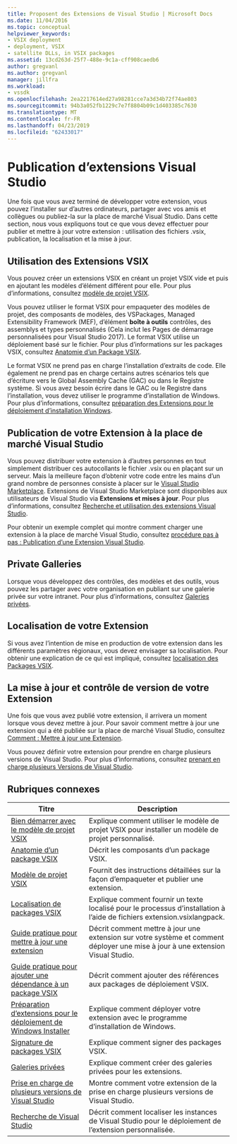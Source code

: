 ```yaml
---
title: Proposent des Extensions de Visual Studio | Microsoft Docs
ms.date: 11/04/2016
ms.topic: conceptual
helpviewer_keywords:
- VSIX deployment
- deployment, VSIX
- satellite DLLs, in VSIX packages
ms.assetid: 13cd263d-25f7-488e-9c1a-cff908caedb6
author: gregvanl
ms.author: gregvanl
manager: jillfra
ms.workload:
- vssdk
ms.openlocfilehash: 2ea2217614ed27a98281cce7a3d34b72f74ae803
ms.sourcegitcommit: 94b3a052fb1229c7e7f8804b09c1d403385c7630
ms.translationtype: MT
ms.contentlocale: fr-FR
ms.lasthandoff: 04/23/2019
ms.locfileid: "62433017"
---
```

# <a name="shipping-visual-studio-extensions"></a>Publication d’extensions Visual Studio
Une fois que vous avez terminé de développer votre extension, vous pouvez l’installer sur d’autres ordinateurs, partager avec vos amis et collègues ou publiez-la sur la place de marché Visual Studio. Dans cette section, nous vous expliquons tout ce que vous devez effectuer pour publier et mettre à jour votre extension : utilisation des fichiers .vsix, publication, la localisation et la mise à jour.

## <a name="working-with-vsix-extensions"></a>Utilisation des Extensions VSIX
 Vous pouvez créer un extensions VSIX en créant un projet VSIX vide et puis en ajoutant les modèles d’élément différent pour elle. Pour plus d’informations, consultez [modèle de projet VSIX](../extensibility/vsix-project-template.md).

 Vous pouvez utiliser le format VSIX pour empaqueter des modèles de projet, des composants de modèles, des VSPackages, Managed Extensibility Framework (MEF), d’élément **boîte à outils** contrôles, des assemblys et types personnalisés (Cela inclut les Pages de démarrage personnalisées pour Visual Studio 2017). Le format VSIX utilise un déploiement basé sur le fichier. Pour plus d’informations sur les packages VSIX, consultez [Anatomie d’un Package VSIX](../extensibility/anatomy-of-a-vsix-package.md).

 Le format VSIX ne prend pas en charge l’installation d’extraits de code. Elle également ne prend pas en charge certains autres scénarios tels que d’écriture vers le Global Assembly Cache (GAC) ou dans le Registre système. Si vous avez besoin écrire dans le GAC ou le Registre dans l’installation, vous devez utiliser le programme d’installation de Windows. Pour plus d’informations, consultez [préparation des Extensions pour le déploiement d’installation Windows](../extensibility/preparing-extensions-for-windows-installer-deployment.md).

## <a name="publishing-your-extension-to-the-visual-studio-marketplace"></a>Publication de votre Extension à la place de marché Visual Studio
 Vous pouvez distribuer votre extension à d’autres personnes en tout simplement distribuer ces autocollants le fichier .vsix ou en plaçant sur un serveur. Mais la meilleure façon d’obtenir votre code entre les mains d’un grand nombre de personnes consiste à placer sur le [Visual Studio Marketplace](https://marketplace.visualstudio.com/vs). Extensions de Visual Studio Marketplace sont disponibles aux utilisateurs de Visual Studio via **Extensions et mises à jour**. Pour plus d’informations, consultez [Recherche et utilisation des extensions Visual Studio](../ide/finding-and-using-visual-studio-extensions.md).

 Pour obtenir un exemple complet qui montre comment charger une extension à la place de marché Visual Studio, consultez [procédure pas à pas : Publication d’une Extension Visual Studio](../extensibility/walkthrough-publishing-a-visual-studio-extension.md).

## <a name="private-galleries"></a>Private Galleries
 Lorsque vous développez des contrôles, des modèles et des outils, vous pouvez les partager avec votre organisation en publiant sur une galerie privée sur votre intranet. Pour plus d’informations, consultez [Galeries privées](../extensibility/private-galleries.md).

## <a name="localizing-your-extension"></a>Localisation de votre Extension
 Si vous avez l’intention de mise en production de votre extension dans les différents paramètres régionaux, vous devez envisager sa localisation. Pour obtenir une explication de ce qui est impliqué, consultez [localisation des Packages VSIX](../extensibility/localizing-vsix-packages.md).

## <a name="updating-and-versioning-your-extension"></a>La mise à jour et contrôle de version de votre Extension
 Une fois que vous avez publié votre extension, il arrivera un moment lorsque vous devez mettre à jour. Pour savoir comment mettre à jour une extension qui a été publiée sur la place de marché Visual Studio, consultez [Comment : Mettre à jour une Extension](../extensibility/how-to-update-a-visual-studio-extension.md).

 Vous pouvez définir votre extension pour prendre en charge plusieurs versions de Visual Studio. Pour plus d’informations, consultez [prenant en charge plusieurs Versions de Visual Studio](../extensibility/supporting-multiple-versions-of-visual-studio.md).

## <a name="related-topics"></a>Rubriques connexes

|Titre|Description|
|-----------|-----------------|
|[Bien démarrer avec le modèle de projet VSIX](../extensibility/getting-started-with-the-vsix-project-template.md)|Explique comment utiliser le modèle de projet VSIX pour installer un modèle de projet personnalisé.|
|[Anatomie d’un package VSIX](../extensibility/anatomy-of-a-vsix-package.md)|Décrit les composants d’un package VSIX.|
|[Modèle de projet VSIX](../extensibility/vsix-project-template.md)|Fournit des instructions détaillées sur la façon d’empaqueter et publier une extension.|
|[Localisation de packages VSIX](../extensibility/localizing-vsix-packages.md)|Explique comment fournir un texte localisé pour le processus d’installation à l’aide de fichiers extension.vsixlangpack.|
|[Guide pratique pour mettre à jour une extension](../extensibility/how-to-update-a-visual-studio-extension.md)|Décrit comment mettre à jour une extension sur votre système et comment déployer une mise à jour à une extension Visual Studio.|
|[Guide pratique pour ajouter une dépendance à un package VSIX](../extensibility/how-to-add-a-dependency-to-a-vsix-package.md)|Décrit comment ajouter des références aux packages de déploiement VSIX.|
|[Préparation d’extensions pour le déploiement de Windows Installer](../extensibility/preparing-extensions-for-windows-installer-deployment.md)|Explique comment déployer votre extension avec le programme d’installation de Windows.|
|[Signature de packages VSIX](../extensibility/signing-vsix-packages.md)|Explique comment signer des packages VSIX.|
|[Galeries privées](../extensibility/private-galleries.md)|Explique comment créer des galeries privées pour les extensions.|
|[Prise en charge de plusieurs versions de Visual Studio](../extensibility/supporting-multiple-versions-of-visual-studio.md)|Montre comment votre extension de la prise en charge plusieurs versions de Visual Studio.|
|[Recherche de Visual Studio](locating-visual-studio.md)|Décrit comment localiser les instances de Visual Studio pour le déploiement de l’extension personnalisée.|
